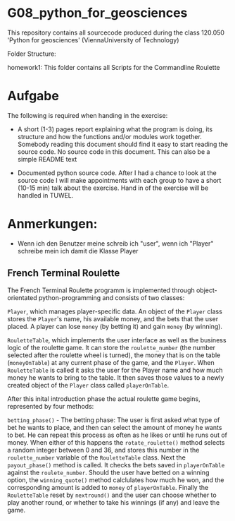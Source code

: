 # G08_python_for_geosciences
This repository contains all sourcecode produced during the class 120.050 'Python for geosciences' (ViennaUniversity of Technology)


Folder Structure:

homework1: This folder contains all Scripts for the Commandline Roulette

# Aufgabe

The following is required when handing in the exercise:
* A short (1-3) pages report explaining what the program is doing, its structure and how the functions
and/or modules work together. Somebody reading this document should find it easy to start reading
the source code. No source code in this document. This can also be a simple README text

* Documented python source code.
  After I had a chance to look at the source code I will make appointments with each group to have a short
  (10-15 min) talk about the exercise. Hand in of the exercise will be handled in TUWEL.

# Anmerkungen:

* Wenn ich den Benutzer meine schreib ich "user", wenn ich "Player" schreibe
    mein ich damit die Klasse Player

## French Terminal Roulette

The French Terminal Roulette programm is implemented through object-orientated 
python-programming and consists of two classes:

`Player`, which manages player-specific data. An object of the `Player` class
stores the `Player`'s name, his available money, and the bets that the user
placed. A player can lose `money` (by betting it) and gain `money` (by winning).

`RouletteTable`, which implements the user interface as well as the business
logic of the roulette game. It can store the `roulette_number` (the number selected
after the roulette wheel is turned), the money that
is on the table (`moneyOnTable`) at any current phase of the game, and the `Player`.
When `RouletteTable` is called it asks the
user for the Player name and how much money he wants to bring to the table.
It then saves those values to a newly created object of the `Player` class
called `playerOnTable`.

After this inital introduction phase the actual roulette game begins,
represented by four methods:

`betting_phase()` - The betting phase: The user is first asked what type of bet he
wants to place, and then can select the amount of money he wants to bet. He can
repeat this process as often as he likes or until he runs out of money. When
either of this happens the `rotate_roulette()` method selects a random integer
between 0 and 36, and stores this number in the `roulette_number` variable
of the `RouletteTable` class. Next the `payout_phase()` method is called. It
checks the bets saved in `playerOnTable` against the `roulete_number`. Should
the user have betted on a winning option, the `winning_quote()` method calclulates
how much he won, and the corresponding amount is added to `money` of `playerOnTable`.
Finally the `RouletteTable` reset by `nextround()` and the user can choose whether
to play another round, or whether to take his winnings (if any) and leave the game.
